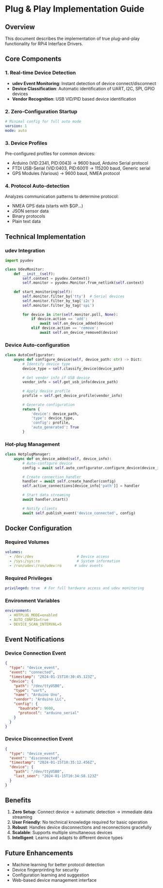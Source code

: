 # Plug & Play Implementation Guide

## Overview
This document describes the implementation of true plug-and-play functionality for RPi4 Interface Drivers.

## Core Components

### 1. Real-time Device Detection
- **udev Event Monitoring**: Instant detection of device connect/disconnect
- **Device Classification**: Automatic identification of UART, I2C, SPI, GPIO devices
- **Vendor Recognition**: USB VID/PID based device identification

### 2. Zero-Configuration Startup
```yaml
# Minimal config for full auto mode
version: 1
mode: auto
```

### 3. Device Profiles
Pre-configured profiles for common devices:
- Arduino (VID:2341, PID:0043) → 9600 baud, Arduino Serial protocol
- FTDI USB-Serial (VID:0403, PID:6001) → 115200 baud, Generic serial
- GPS Modules (Various) → 9600 baud, NMEA protocol

### 4. Protocol Auto-detection
Analyzes communication patterns to determine protocol:
- NMEA GPS data (starts with $GP...)
- JSON sensor data
- Binary protocols
- Plain text data

## Technical Implementation

### udev Integration
```python
import pyudev

class UdevMonitor:
    def __init__(self):
        self.context = pyudev.Context()
        self.monitor = pyudev.Monitor.from_netlink(self.context)
        
    def start_monitoring(self):
        self.monitor.filter_by('tty')  # Serial devices
        self.monitor.filter_by_tag('i2c')
        self.monitor.filter_by_tag('spi')
        
        for device in iter(self.monitor.poll, None):
            if device.action == 'add':
                await self.on_device_added(device)
            elif device.action == 'remove':
                await self.on_device_removed(device)
```

### Device Auto-configuration
```python
class AutoConfigurator:
    async def configure_device(self, device_path: str) -> Dict:
        # Identify device type
        device_type = self.classify_device(device_path)
        
        # Get vendor info if USB device
        vendor_info = self.get_usb_info(device_path)
        
        # Apply device profile
        profile = self.get_device_profile(vendor_info)
        
        # Generate configuration
        return {
            'device': device_path,
            'type': device_type,
            'config': profile,
            'auto_generated': True
        }
```

### Hot-plug Management
```python
class HotplugManager:
    async def on_device_added(self, device_info):
        # Auto-configure device
        config = await self.auto_configurator.configure_device(device_info)
        
        # Create connection handler
        handler = await self.create_handler(config)
        self.active_connections[device_info['path']] = handler
        
        # Start data streaming
        await handler.start()
        
        # Notify clients
        await self.publish_event('device_connected', config)
```

## Docker Configuration

### Required Volumes
```yaml
volumes:
  - /dev:/dev                    # Device access
  - /sys:/sys:ro                 # System information
  - /run/udev:/run/udev:ro      # udev events
```

### Required Privileges
```yaml
privileged: true  # For full hardware access and udev monitoring
```

### Environment Variables
```yaml
environment:
  - HOTPLUG_MODE=enabled
  - AUTO_CONFIG=true
  - DEVICE_SCAN_INTERVAL=5
```

## Event Notifications

### Device Connection Event
```json
{
  "type": "device_event",
  "event": "connected",
  "timestamp": "2024-01-15T10:30:45.123Z",
  "device": {
    "path": "/dev/ttyUSB0",
    "type": "uart",
    "name": "Arduino Uno",
    "vendor": "Arduino LLC",
    "config": {
      "baudrate": 9600,
      "protocol": "arduino_serial"
    }
  }
}
```

### Device Disconnection Event
```json
{
  "type": "device_event",
  "event": "disconnected",
  "timestamp": "2024-01-15T10:35:12.456Z",
  "device": {
    "path": "/dev/ttyUSB0",
    "last_seen": "2024-01-15T10:34:58.123Z"
  }
}
```

## Benefits

1. **Zero Setup**: Connect device → automatic detection → immediate data streaming
2. **User Friendly**: No technical knowledge required for basic operation
3. **Robust**: Handles device disconnections and reconnections gracefully
4. **Scalable**: Supports multiple simultaneous devices
5. **Intelligent**: Learns and adapts to different device types

## Future Enhancements

- Machine learning for better protocol detection
- Device fingerprinting for security
- Configuration learning and suggestion
- Web-based device management interface